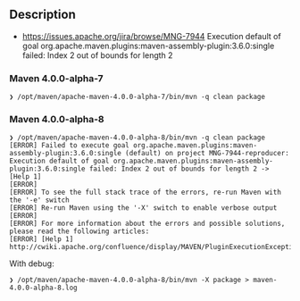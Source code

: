 
## Description 

  * https://issues.apache.org/jira/browse/MNG-7944 Execution default of goal org.apache.maven.plugins:maven-assembly-plugin:3.6.0:single failed: Index 2 out of bounds for length 2

### Maven 4.0.0-alpha-7

```
❯ /opt/maven/apache-maven-4.0.0-alpha-7/bin/mvn -q clean package
```

### Maven 4.0.0-alpha-8

```
❯ /opt/maven/apache-maven-4.0.0-alpha-8/bin/mvn -q clean package
[ERROR] Failed to execute goal org.apache.maven.plugins:maven-assembly-plugin:3.6.0:single (default) on project MNG-7944-reproducer: Execution default of goal org.apache.maven.plugins:maven-assembly-plugin:3.6.0:single failed: Index 2 out of bounds for length 2 -> [Help 1]
[ERROR]
[ERROR] To see the full stack trace of the errors, re-run Maven with the '-e' switch
[ERROR] Re-run Maven using the '-X' switch to enable verbose output
[ERROR]
[ERROR] For more information about the errors and possible solutions, please read the following articles:
[ERROR] [Help 1] http://cwiki.apache.org/confluence/display/MAVEN/PluginExecutionException
```

With debug:
```
❯ /opt/maven/apache-maven-4.0.0-alpha-8/bin/mvn -X package > maven-4.0.0-alpha-8.log
```
